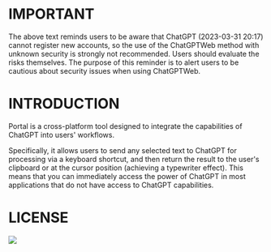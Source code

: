 # IMPORTANT
The above text reminds users to be aware that ChatGPT (2023-03-31 20:17) cannot register new accounts, so the use of the ChatGPTWeb method with unknown security is strongly not recommended. Users should evaluate the risks themselves. The purpose of this reminder is to alert users to be cautious about security issues when using ChatGPTWeb.

# INTRODUCTION
Portal is a cross-platform tool designed to integrate the capabilities of ChatGPT into users' workflows.

Specifically, it allows users to send any selected text to ChatGPT for processing via a keyboard shortcut, and then return the result to the user's clipboard or at the cursor position (achieving a typewriter effect). This means that you can immediately access the power of ChatGPT in most applications that do not have access to ChatGPT capabilities.
# LICENSE
<a href="https://github.com/lxfater/Portal/blob/main/License"><img src="https://img.shields.io/badge/license-Portal-brightgreen" /></a>